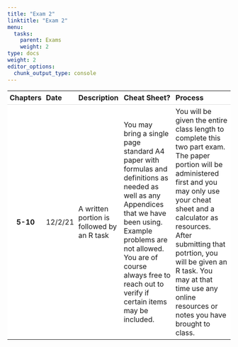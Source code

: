 ```yaml
---
title: "Exam 2"
linktitle: "Exam 2"
menu:
  tasks:
    parent: Exams
    weight: 2
type: docs
weight: 2
editor_options: 
  chunk_output_type: console
---
```

<script src="/rmarkdown-libs/kePrint/kePrint.js"></script>
<link href="/rmarkdown-libs/lightable/lightable.css" rel="stylesheet" />



<style>
span.boxed {
  border: 0px solid #FFFFFF;
  padding: 5px;
  color: #FFFFFF;
  background-color: #005b96;
  display: inline;
} 

table {
   margin-left: auto;
   margin-right: auto;
}

table thead th { border-bottom: 1px solid #ddd; 
}

th, td { padding: 5px; 
}

table > tbody > tr:hover > td, table > tbody > tr:hover > th {
  background-color: #ffffff;
}
</style>



<center>
<table>
 <thead>
  <tr>
   <th style="text-align:center;background-color: #ffffff !important;vertical-align: middle !important;"> Chapters </th>
   <th style="text-align:left;background-color: #ffffff !important;vertical-align: middle !important;"> Date </th>
   <th style="text-align:left;background-color: #ffffff !important;vertical-align: middle !important;"> Description </th>
   <th style="text-align:left;background-color: #ffffff !important;vertical-align: middle !important;"> Cheat Sheet? </th>
   <th style="text-align:left;background-color: #ffffff !important;vertical-align: middle !important;"> Process </th>
  </tr>
 </thead>
<tbody>
  <tr>
   <td style="text-align:center;font-weight: bold;background-color: #ffffff !important;vertical-align: middle !important;"> 5-10 </td>
   <td style="text-align:left;background-color: #ffffff !important;vertical-align: middle !important;"> 12/2/21 </td>
   <td style="text-align:left;background-color: #ffffff !important;vertical-align: middle !important;"> A written portion is followed by an R task </td>
   <td style="text-align:left;background-color: #ffffff !important;vertical-align: middle !important;"> You may bring a single page standard A4 paper with formulas and definitions as needed as well as any Appendices that we have been using. Example problems are not allowed. You are of course always free to reach out to verify if certain items may be included. </td>
   <td style="text-align:left;background-color: #ffffff !important;vertical-align: middle !important;"> You will be given the entire class length to complete this two part exam. The paper portion will be administered first and you may only use your cheat sheet and a calculator as resources. After submitting that potrtion, you will be given an R task. You may at that time use any online resources or notes you have brought to class. </td>
  </tr>
</tbody>
</table>
</center>

